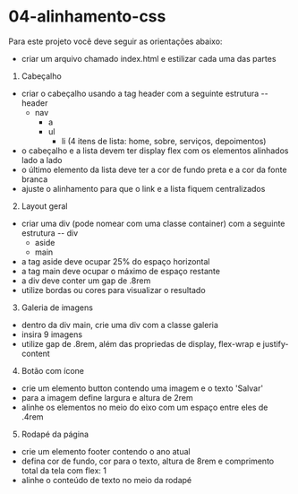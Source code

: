 # 04-alinhamento-css

Para este projeto você deve seguir as orientações abaixo:

- criar um arquivo chamado index.html e estilizar cada uma das partes

1. Cabeçalho
- criar o cabeçalho usando a tag header com a seguinte estrutura
  -- header
     - nav
       - a
       - ul
         - li (4 itens de lista: home, sobre, serviços, depoimentos)
- o cabeçalho e a lista devem ter display flex com os elementos alinhados lado a lado
- o último elemento da lista deve ter a cor de fundo preta e a cor da fonte branca
- ajuste o alinhamento para que o link e a lista fiquem centralizados

2. Layout geral
- criar uma div (pode nomear com uma classe container) com a seguinte estrutura
  -- div
     - aside
     - main
- a tag aside deve ocupar 25% do espaço horizontal
- a tag main deve ocupar o máximo de espaço restante
- a div deve conter um gap de .8rem
- utilize bordas ou cores para visualizar o resultado

3. Galeria de imagens
- dentro da div main, crie uma div com a classe galeria
- insira 9 imagens
- utilize gap de .8rem, além das propriedas de display, flex-wrap e justify-content

4. Botão com ícone
- crie um elemento button contendo uma imagem e o texto 'Salvar'
- para a imagem define largura e altura de 2rem
- alinhe os elementos no meio do eixo com um espaço entre eles de .4rem

5. Rodapé da página
- crie um elemento footer contendo o ano atual
- defina cor de fundo, cor para o texto, altura de 8rem e comprimento total da tela com flex: 1
- alinhe o conteúdo de texto no meio da rodapé